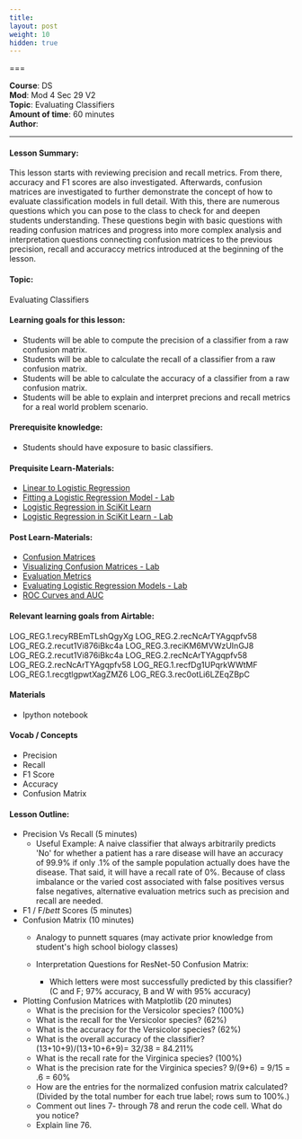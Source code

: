 ```yaml
---
title: 
layout: post
weight: 10
hidden: true
---
```


===


**Course**: DS   <br/>
**Mod**: Mod 4 Sec 29 V2         <br/>
**Topic**:  Evaluating Classifiers  <br/>
**Amount of time**: 60 minutes <br/>
**Author**: 


***

#### Lesson Summary:

This lesson starts with reviewing precision and recall metrics. From there, accuracy and F1 scores are also investigated. Afterwards, confusion matrices are investigated to further demonstrate the concept of how to evaluate classification models in full detail. With this, there are numerous questions which you can pose to the class to check for and deepen students understanding. These questions begin with basic questions with reading confusion matrices and progress into more complex analysis and interpretation questions connecting confusion matrices to the previous precision, recall and accuraccy metrics introduced at the beginning of the lesson.

#### Topic:

Evaluating Classifiers

#### Learning goals for this lesson:

* Students will be able to compute the precision of a classifier from a raw confusion matrix.
* Students will be able to calculate the recall of a classifier from a raw confusion matrix.
* Students will be able to calculate the accuracy of a classifier from a raw confusion matrix.
* Students will be able to explain and interpret precions and recall metrics for a real world problem scenario.

#### Prerequisite knowledge:

* Students should have exposure to basic classifiers.

#### Prequisite Learn-Materials:

* [Linear to Logistic Regression](https://github.com/learn-co-curriculum/dsc-linear-to-logistic-regression)
* [Fitting a Logistic Regression Model - Lab](https://github.com/learn-co-curriculum/dsc-fitting-a-logistic-regression-model-lab)
* [Logistic Regression in SciKit Learn](https://github.com/learn-co-curriculum/dsc-logistic-regression-in-scikit-learn)
* [Logistic Regression in SciKit Learn - Lab](https://github.com/learn-co-curriculum/dsc-logistic-regression-in-scikit-learn-lab)

#### Post Learn-Materials:


* [Confusion Matrices](https://github.com/learn-co-curriculum/dsc-confusion-matrices)
* [Visualizing Confusion Matrices - Lab](https://github.com/learn-co-curriculum/dsc-visualizing-confusion-matrices-lab)
* [Evaluation Metrics](https://github.com/learn-co-curriculum/dsc-evaluation-metrics)
* [Evaluating Logistic Regression Models - Lab](https://github.com/learn-co-curriculum/dsc-evaluating-logistic-regression-models-lab)
* [ROC Curves and AUC](https://github.com/learn-co-curriculum/dsc-roc-curves-and-auc)

#### Relevant learning goals from Airtable: 

LOG_REG.1.recyRBEmTLshQgyXg
LOG_REG.2.recNcArTYAgqpfv58
LOG_REG.2.recut1Vi876iBkc4a
LOG_REG.3.reciKM6MVWzUInGJ8
LOG_REG.2.recut1Vi876iBkc4a
LOG_REG.2.recNcArTYAgqpfv58
LOG_REG.2.recNcArTYAgqpfv58
LOG_REG.1.recfDg1UPqrkWWtMF
LOG_REG.1.recgtlgpwtXagZMZ6
LOG_REG.3.rec0otLi6LZEqZBpC

#### Materials

* Ipython notebook

#### Vocab / Concepts 

* Precision
* Recall
* F1 Score
* Accuracy
* Confusion Matrix

#### Lesson Outline:

* Precision Vs Recall (5 minutes)
	* Useful Example: A naive classifier that always arbitrarily predicts 'No' for whether a patient has a rare disease will have an accuracy of 99.9% if only .1% of the sample population actually does have the disease. That said, it will have a recall rate of 0%. Because of class imbalance or the varied cost associated with false positives versus false negatives, alternative evaluation metrics such as precision and recall are needed.
* F1 / F$/bett$ Scores (5 minutes)
* Confusion Matrix (10 minutes)
	* Analogy to punnett squares (may activate prior knowledge from student's high school biology classes)

	* Interpretation Questions for ResNet-50 Confusion Matrix:
		* Which letters were most successfully predicted by this classifier? (C and F; 97% accuracy, B and W with 95% accuracy)
* Plotting Confusion Matrices with Matplotlib (20 minutes)
	* What is the precision for the Versicolor species? (100%)
	* What is the recall for the Versicolor species? (62%)
	* What is the accuracy for the Versicolor species? (62%)
	* What is the overall accuracy of the classifier? (13+10+9)/(13+10+6+9)= 32/38 = 84.211%
	* What is the recall rate for the Virginica species? (100%)
	* What is the precision rate for the Virginica species? 9/(9+6) = 9/15 = .6 = 60%
	* How are the entries for the normalized confusion matrix calculated? (Divided by the total number for each true label; rows sum to 100%.)
	* Comment out lines 7- through 78 and rerun the code cell. What do you notice?
	* Explain line 76.

